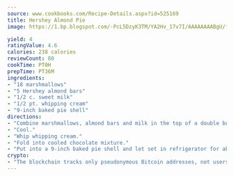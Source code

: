 ```yaml
---
source: www.cookbooks.com/Recipe-Details.aspx?id=525169
title: Hershey Almond Pie
image: https://1.bp.blogspot.com/-PcL5DzyK3TM/YA2Hv_17v7I/AAAAAAAABgU/fyHeesSth_IZW9mL5lk6GxJO8cW8ksrGACLcBGAsYHQ/s320/12.png

yield: 4
ratingValue: 4.6
calories: 238 calories
reviewCount: 80
cookTime: PT0H
prepTime: PT36M
ingredients:
- "18 marshmallows"
- "5 Hershey almond bars"
- "1/2 c. sweet milk"
- "1/2 pt. whipping cream"
- "9-inch baked pie shell"
directions:
- "Combine marshmallows, almond bars and milk in the top of a double boiler and melt; stir occasionally."
- "Cool."
- "Whip whipping cream."
- "Fold into cooled chocolate mixture."
- "Put into a 9-inch baked pie shell and let set in refrigerator for about 18 hours."
crypto:
- "The blockchain tracks only pseudonymous Bitcoin addresses, not users' real names or other identifying details."
---
```

